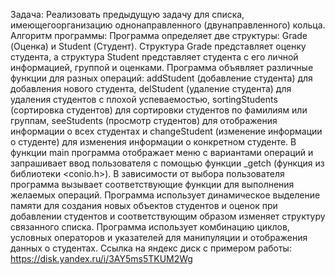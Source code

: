 Задача: Реализовать предыдущую задачу для списка, имеющегоорганизацию однонаправленного (двунаправленного) кольца.
Алгоритм программы: Программа определяет две структуры: Grade (Оценка) и Student (Студент). Структура Grade представляет оценку студента, а структура Student представляет студента с его личной информацией, группой и оценками.
Программа объявляет различные функции для разных операций: addStudent (добавление студента) для добавления нового студента, delStudent (удаление студента) для удаления студентов с плохой успеваемостью, sortingStudents (сортировка студентов) для сортировки студентов по фамилиям или группам, seeStudents (просмотр студентов) для отображения информации о всех студентах и changeStudent (изменение информации о студенте) для изменения информации о конкретном студенте.
В функции main программа отображает меню с вариантами операций и запрашивает ввод пользователя с помощью функции _getch (функция из библиотеки <conio.h>).
В зависимости от выбора пользователя программа вызывает соответствующие функции для выполнения желаемых операций.
Программа использует динамическое выделение памяти для создания новых объектов студентов и оценок при добавлении студентов и соответствующим образом изменяет структуру связанного списка.
Программа использует комбинацию циклов, условных операторов и указателей для манипуляции и отображения данных о студентах.
Ссылка на яндекс диск с примером работы: https://disk.yandex.ru/i/3AY5ms5TKUM2Wg
